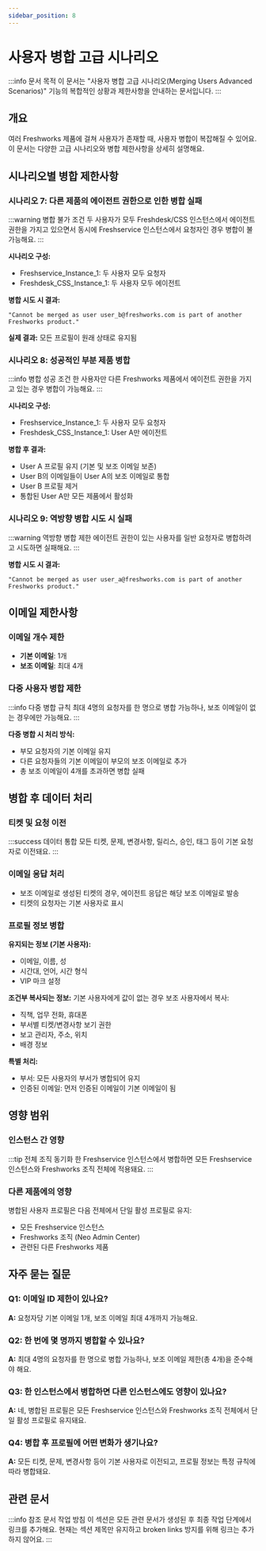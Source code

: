 ```yaml
---
sidebar_position: 8
---
```


# 사용자 병합 고급 시나리오

:::info 문서 목적
이 문서는 "사용자 병합 고급 시나리오(Merging Users Advanced Scenarios)" 기능의 복합적인 상황과 제한사항을 안내하는 문서입니다.
:::

## 개요

여러 Freshworks 제품에 걸쳐 사용자가 존재할 때, 사용자 병합이 복잡해질 수 있어요. 이 문서는 다양한 고급 시나리오와 병합 제한사항을 상세히 설명해요.

## 시나리오별 병합 제한사항

### 시나리오 7: 다른 제품의 에이전트 권한으로 인한 병합 실패

:::warning 병합 불가 조건
두 사용자가 모두 Freshdesk/CSS 인스턴스에서 에이전트 권한을 가지고 있으면서 동시에 Freshservice 인스턴스에서 요청자인 경우 병합이 불가능해요.
:::

**시나리오 구성:**
- Freshservice_Instance_1: 두 사용자 모두 요청자
- Freshdesk_CSS_Instance_1: 두 사용자 모두 에이전트

**병합 시도 시 결과:**
```
"Cannot be merged as user user_b@freshworks.com is part of another Freshworks product."
```

**실제 결과:** 모든 프로필이 원래 상태로 유지됨

### 시나리오 8: 성공적인 부분 제품 병합

:::info 병합 성공 조건
한 사용자만 다른 Freshworks 제품에서 에이전트 권한을 가지고 있는 경우 병합이 가능해요.
:::

**시나리오 구성:**
- Freshservice_Instance_1: 두 사용자 모두 요청자
- Freshdesk_CSS_Instance_1: User A만 에이전트

**병합 후 결과:**
- User A 프로필 유지 (기본 및 보조 이메일 보존)
- User B의 이메일들이 User A의 보조 이메일로 통합
- User B 프로필 제거
- 통합된 User A만 모든 제품에서 활성화

### 시나리오 9: 역방향 병합 시도 시 실패

:::warning 역방향 병합 제한
에이전트 권한이 있는 사용자를 일반 요청자로 병합하려고 시도하면 실패해요.
:::

**병합 시도 시 결과:**
```
"Cannot be merged as user user_a@freshworks.com is part of another Freshworks product."
```

## 이메일 제한사항

### 이메일 개수 제한

- **기본 이메일**: 1개
- **보조 이메일**: 최대 4개

### 다중 사용자 병합 제한

:::info 다중 병합 규칙
최대 4명의 요청자를 한 명으로 병합 가능하나, 보조 이메일이 없는 경우에만 가능해요.
:::

**다중 병합 시 처리 방식:**
- 부모 요청자의 기본 이메일 유지
- 다른 요청자들의 기본 이메일이 부모의 보조 이메일로 추가
- 총 보조 이메일이 4개를 초과하면 병합 실패

## 병합 후 데이터 처리

### 티켓 및 요청 이전

:::success 데이터 통합
모든 티켓, 문제, 변경사항, 릴리스, 승인, 태그 등이 기본 요청자로 이전돼요.
:::

### 이메일 응답 처리

- 보조 이메일로 생성된 티켓의 경우, 에이전트 응답은 해당 보조 이메일로 발송
- 티켓의 요청자는 기본 사용자로 표시

### 프로필 정보 병합

**유지되는 정보 (기본 사용자):**
- 이메일, 이름, 성
- 시간대, 언어, 시간 형식
- VIP 마크 설정

**조건부 복사되는 정보:**
기본 사용자에게 값이 없는 경우 보조 사용자에서 복사:
- 직책, 업무 전화, 휴대폰
- 부서별 티켓/변경사항 보기 권한
- 보고 관리자, 주소, 위치
- 배경 정보

**특별 처리:**
- 부서: 모든 사용자의 부서가 병합되어 유지
- 인증된 이메일: 먼저 인증된 이메일이 기본 이메일이 됨

## 영향 범위

### 인스턴스 간 영향

:::tip 전체 조직 동기화
한 Freshservice 인스턴스에서 병합하면 모든 Freshservice 인스턴스와 Freshworks 조직 전체에 적용돼요.
:::

### 다른 제품에의 영향

병합된 사용자 프로필은 다음 전체에서 단일 활성 프로필로 유지:
- 모든 Freshservice 인스턴스
- Freshworks 조직 (Neo Admin Center)
- 관련된 다른 Freshworks 제품

## 자주 묻는 질문

### Q1: 이메일 ID 제한이 있나요?
**A:** 요청자당 기본 이메일 1개, 보조 이메일 최대 4개까지 가능해요.

### Q2: 한 번에 몇 명까지 병합할 수 있나요?
**A:** 최대 4명의 요청자를 한 명으로 병합 가능하나, 보조 이메일 제한(총 4개)을 준수해야 해요.

### Q3: 한 인스턴스에서 병합하면 다른 인스턴스에도 영향이 있나요?
**A:** 네, 병합된 프로필은 모든 Freshservice 인스턴스와 Freshworks 조직 전체에서 단일 활성 프로필로 유지돼요.

### Q4: 병합 후 프로필에 어떤 변화가 생기나요?
**A:** 모든 티켓, 문제, 변경사항 등이 기본 사용자로 이전되고, 프로필 정보는 특정 규칙에 따라 병합돼요.

## 관련 문서

:::info 참조 문서 작업 방침
이 섹션은 모든 관련 문서가 생성된 후 최종 작업 단계에서 링크를 추가해요.
현재는 섹션 제목만 유지하고 broken links 방지를 위해 링크는 추가하지 않어요.
:::

<!-- 최종 작업 시 아래 형태로 추가:
- [사용자 병합 기본 가이드](./basic-user-merging)
- [사용자 관리 개요](./user-management-overview)
- [계정 권한 관리](./account-permissions)
-->